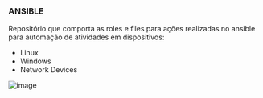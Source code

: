 ### ANSIBLE

Repositório que comporta as roles e files para ações realizadas no ansible para automação de atividades em dispositivos: 
- Linux
- Windows
- Network Devices


![image](https://github.com/Josemyr1993/Ansible/assets/86851766/37869b26-b8f1-4514-a9b3-2bfcaf6e2d25)


